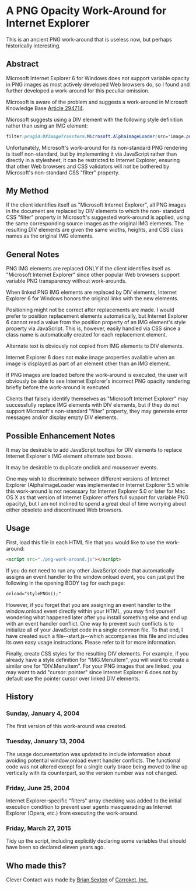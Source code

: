 # A PNG Opacity Work-Around for Internet Explorer

This is an ancient PNG work-around that is useless now, but perhaps historically interesting.

## Abstract

Microsoft Internet Explorer 6 for Windows does not support variable opacity in PNG images as most actively developed Web browsers do, so I found and further developed a work-around for this peculiar omission.

Microsoft is aware of the problem and suggests a work-around in Microsoft Knowledge Base [Article 294714](http://support.microsoft.com/en-us/kb/294714).

Microsoft suggests using a DIV element with the following style definition rather than using an IMG element:

```css
filter:progid:DXImageTransform.Microsoft.AlphaImageLoader(src='image.png', sizingMethod='scale');
```

Unfortunately, Microsoft's work-around for its non-standard PNG rendering is itself non-standard, but by implementing it via JavaScript rather than directly in a stylesheet, it can be restricted to Internet Explorer, ensuring that other Web browsers and CSS validators will not be bothered by Microsoft's non-standard CSS "filter" property.

## My Method

If the client identifies itself as "Microsoft Internet Explorer", all PNG images in the document are replaced by DIV elements to which the non- standard CSS "filter" property in Microsoft's suggested work-around is applied, using the same corresponding source images as the original IMG elements.  The resulting DIV elements are given the same widths, heights, and CSS class names as the original IMG elements.

## General Notes

PNG IMG elements are replaced ONLY if the client identifies itself as "Microsoft Internet Explorer" since other popular Web browsers support variable PNG transparency without work-arounds.

When linked PNG IMG elements are replaced by DIV elements, Internet Explorer 6 for Windows honors the original links with the new elements.

Positioning might not be correct after replacements are made.  I would prefer to position replacement elements automatically, but Internet Explorer 6 cannot read a value from the position property of an IMG element's style property via JavaScript.  This is, however, easily handled via CSS since a class name is automatically created for each replacement element.

Alternate text is obviously not copied from IMG elements to DIV elements.

Internet Explorer 6 does not make image properties available when an image is displayed as part of an element other than an IMG element.

If PNG images are loaded before the work-around is executed, the user will obviously be able to see Internet Explorer's incorrect PNG opacity rendering briefly before the work-around is executed.

Clients that falsely identify themselves as "Microsoft Internet Explorer" may successfully replace IMG elements with DIV elements, but if they do not support Microsoft's non-standard "filter" property, they may generate error messages and/or display empty DIV elements.

## Possible Enhancement Notes

It may be desirable to add JavaScript tooltips for DIV elements to replace Internet Explorer's IMG element alternate text boxes.

It may be desirable to duplicate onclick and mouseover events.

One may wish to discriminate between different versions of Internet Explorer (AlphaImageLoader was implemented in Internet Explorer 5.5 while this work-around is not necessary for Internet Explorer 5.0 or later for Mac OS X as that version of Internet Explorer offers full support for variable PNG opacity), but I am not inclined to spend a great deal of time worrying about either obsolete and discontinued Web browsers.

## Usage

First, load this file in each HTML file that you would like to use the work-around:

```html
<script src="./png-work-around.js"></script>
```

If you do not need to run any other JavaScript code that automatically assigns an event handler to the window.onload event, you can just put the following in the opening BODY tag for each page:

```html
onload="stylePNGs();"
```

However, if you forget that you are assigning an event handler to the window.onload event directly within your HTML, you may find yourself wondering what happened later after you install something else and end up with an event handler conflict.  One way to prevent such conflicts is to initialize all of your JavaScript code in a single common file.  To that end, I have created such a file--start.js--which accompanies this file and includes its own easy usage instructions.  Please refer to it for more information.

Finally, create CSS styles for the resulting DIV elements.  For example, if you already have a style definition for "IMG.MenuItem", you will want to create a similar one for "DIV.MenuItem".  For your PNG images that are linked, you may want to add "cursor: pointer" since Internet Explorer 6 does not by default use the pointer cursor over linked DIV elements.

## History

### Sunday, January 4, 2004

The first version of this work-around was created.

### Tuesday, January 13, 2004

The usage documentation was updated to include information about avoiding potential window.onload event handler conflicts.  The functional code was not altered except for a single curly brace being moved to line up vertically with its counterpart, so the version number was not changed.

### Friday, June 25, 2004

Internet Explorer-specific "filters" array checking was added to the initial execution condition to prevent user agents masquerading as Internet Explorer (Opera, etc.) from executing the work-around.

### Friday, March 27, 2015

Tidy up the script, including explicitly declaring some variables that should have been so declared eleven years ago.

## Who made this?

Clever Contact was made by [Brian Sexton](http://briansexton.com/) of [Carroket, Inc.](http://carroket.com/)
